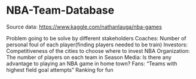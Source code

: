 # NBA-Team-Database
Source data: https://www.kaggle.com/nathanlauga/nba-games 

Problem going to be solve by different stakeholders
Coaches:
Number of personal foul of each player(finding players needed to be train)
Investors:
Competitiveness of the cities to choose where to invest
NBA Organization:
The number of players on each team in Season
Media:
Is there any advantage to playing an NBA game in home town?
Fans:
“Teams with highest field goal attempts” Ranking for fun




